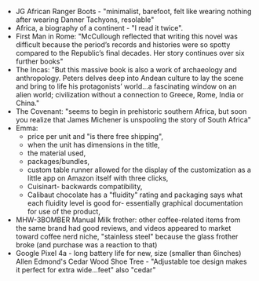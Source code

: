 - JG African Ranger Boots - "minimalist, barefoot, felt like wearing nothing after wearing Danner Tachyons, resolable"
- Africa, a biography of a continent - "I read it twice".
- First Man in Rome: "McCullough reflected that writing this novel was difficult because the period’s records and histories were so spotty compared to the Republic’s final decades. Her story continues over six further books"
- The  Incas: "But this massive book is also a work of archaeology and anthropology. Peters delves deep into Andean culture to lay the scene and bring to life his protagonists’ world...a fascinating window on an alien world; civilization without a connection to Greece, Rome, India or China."
- The Covenant: "seems to begin in prehistoric southern Africa, but soon you realize that James Michener is unspooling the story of South Africa"
- Emma:
	- price per unit and "is there free shipping",
	- when the unit has dimensions in the title,
	- the material used,
	- packages/bundles,
	- custom table runner allowed for the display of the customization as a little app on Amazon itself with three clicks,
	- Cuisinart- backwards compatibility,
	- Calibaut chocolate has a "fluidity" rating and packaging says what each fluidity level is good for- essentially graphical documentation for use of the product,
- MHW-3BOMBER Manual Milk frother: other coffee-related items from the same brand had good reviews, and videos appeared to market toward coffee nerd niche, "stainless steel" because the glass frother broke (and purchase was a reaction to that)
- Google Pixel 4a - long battery life for new, size (smaller than 6inches)
  Allen Edmond's Cedar Wood Shoe Tree - "Adjustable toe design makes it perfect for extra wide...feet" also "cedar"